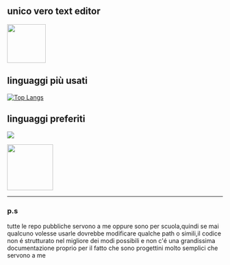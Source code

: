 ## unico vero text editor
<div>

 [<img src="https://raw.githubusercontent.com/neovim/neovim.github.io/master/logos/neovim-mark-flat.svg" width="90px" />][Neovim]
 
[Neovim]: https://neovim.io/
</div>


## linguaggi più usati

[![Top Langs](https://github-readme-stats.vercel.app/api/top-langs/?username=1ilir0lika)](https://github.com/anuraghazra/github-readme-stats)

## linguaggi preferiti

 <div>

 [<img src="https://upload.wikimedia.org/wikipedia/commons/d/d5/Rust_programming_language_black_logo.svg" />][Rust]

[Rust]: https://rust-lang.org

</div>

 <div>

[<img src="https://user-images.githubusercontent.com/49962713/224833767-1f23cfc2-8826-4347-bff3-8d1dc3ceeeb6.png"  width="107px"  />][Perl]

[Perl]: https://www.perl.org/

</div>

------------------

### p.s

tutte le repo pubbliche servono a me oppure sono per scuola,quindi se mai qualcuno volesse usarle dovrebbe modificare qualche path o simili,il codice non é strutturato nel migliore dei modi possibili e non c'é una grandissima documentazione proprio per il fatto che sono progettini molto semplici che servono a me

